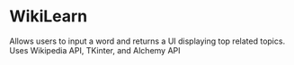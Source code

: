 # WikiLearn
Allows users to input a word and returns a UI displaying top related topics. Uses Wikipedia API, TKinter, and Alchemy API
